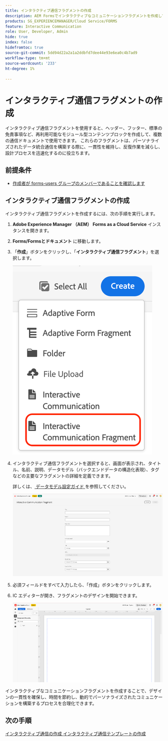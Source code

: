 ```yaml
---
title: インタラクティブ通信フラグメントの作成
description: AEM Formsでインタラクティブなコミュニケーションフラグメントを作成して、モジュール化された再利用可能なコンテンツブロックを構築します。これにより、一貫性が確保され、時間が節約され、パーソナライズされたデータ駆動型のコミュニケーションがサポートされます。
products: SG_EXPERIENCEMANAGER/Cloud Service/FORMS
feature: Interactive Communication
role: User, Developer, Admin
hide: true
index: false
hidefromtoc: true
source-git-commit: 5dd94d22a2a1a2ddbfd7dee44e93e6ea0c4b7ad9
workflow-type: tm+mt
source-wordcount: '233'
ht-degree: 1%

---
```



# インタラクティブ通信フラグメントの作成

インタラクティブ通信フラグメントを使用すると、ヘッダー、フッター、標準の免責事項など、再利用可能なモジュール型コンテンツブロックを作成して、複数の通信ドキュメントで使用できます。 これらのフラグメントは、パーソナライズされたデータ統合通信を構築する際に、一貫性を維持し、反復作業を減らし、設計プロセスを迅速化するのに役立ちます。

## 前提条件

* [作成者が forms-users グループのメンバーであることを確認します](/help/forms/setup-forms-cloud-service.md#configure-users)

## インタラクティブ通信フラグメントの作成

インタラクティブ通信フラグメントを作成するには、次の手順を実行します。

1. **Adobe Experience Manager （AEM） Forms as a Cloud Service** インスタンスを開きます。
1. **Forms/Formsとドキュメント** に移動します。
1. 「**作成**」ボタンをクリックし、「**インタラクティブ通信フラグメント**」を選択します。

   ![IC Docu の検索 ](/help/forms/interactive-communication/assets/fragment.png)

1. インタラクティブ通信フラグメントを選択すると、画面が表示され、タイトル、名前、説明、データモデル（バックエンドデータの構造化表現）、タグなどの主要なフラグメントの詳細を定義できます。

   詳しくは、[ データモデル設定ガイド ](https://experienceleague.adobe.com/en/docs/experience-manager-cloud-service/content/forms/integrate/use-form-data-model/create-form-data-models) を参照してください。

   ![IC Docu の検索 ](/help/forms/interactive-communication/assets/createfrgmnt.png)

1. 必須フィールドをすべて入力したら、「作成」ボタンをクリックします。
1. IC エディターが開き、フラグメントのデザインを開始できます。

   ![IC Docu の検索 ](/help/forms/interactive-communication/assets/frgmntui.png)

インタラクティブなコミュニケーションフラグメントを作成することで、デザインの一貫性を確保し、時間を節約し、動的でパーソナライズされたコミュニケーションを構築するプロセスを合理化できます。

## 次の手順

[ インタラクティブ通信の作成 ](/help/forms/interactive-communication/create-interactive-communication.md)
[ インタラクティブ通信テンプレートの作成 ](/help/forms/interactive-communication/create-interactive-communication-template.md)
